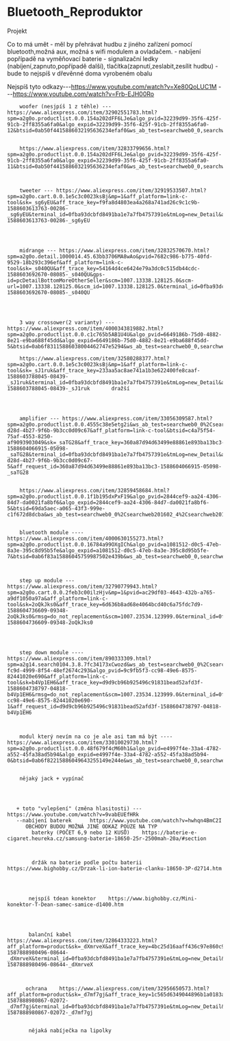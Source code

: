 # Bluetooth_Reproduktor
Projekt 

Co to má umět - měl by přehrávat hudbu z jiného zařízení pomocí bluetooth,možná aux, možná s wifi modulem a ovladačem.
              - nabíjení popřípadě na vyměňovací baterie 
              - signalizační ledky (nabíjení,zapnuto,popřípadě další), tlačítka(zapnutí,zeslabit,zesílit hudbu)
              - bude to nejspíš v dřevěnné doma vyrobeném obalu



Nejspíš tyto odkazy---https://www.youtube.com/watch?v=Xe80QoLUC1M
                   ---https://www.youtube.com/watch?v=Frb-EJH00Ro
                   
        
        woofer (nesjpíš 1 z těhle) --- https://www.aliexpress.com/item/32902551783.html?spm=a2g0o.productlist.0.0.154a202dFF6LJe&algo_pvid=32239d99-35f6-425f-91cb-2ff8355a6fa0&algo_expid=32239d99-35f6-425f-91cb-2ff8355a6fa0-12&btsid=0ab50f4415886032195636234efaf0&ws_ab_test=searchweb0_0,searchweb201602_,searchweb201603_
        
        
        https://www.aliexpress.com/item/32833799656.html?spm=a2g0o.productlist.0.0.154a202dFF6LJe&algo_pvid=32239d99-35f6-425f-91cb-2ff8355a6fa0&algo_expid=32239d99-35f6-425f-91cb-2ff8355a6fa0-11&btsid=0ab50f4415886032195636234efaf0&ws_ab_test=searchweb0_0,searchweb201602_,searchweb201603_
        
        
        
        tweeter --- https://www.aliexpress.com/item/32919533507.html?spm=a2g0o.cart.0.0.1e5c3c0023ksBj&mp=1&aff_platform=link-c-tool&sk=_sg6yEU&aff_trace_key=f9fa8d4803ea4a268a741ad26c9c1c9b-1588603613763-00286-_sg6yEU&terminal_id=0fba93dcbfd8491ba1e7a7fb4757391e&tmLog=new_Detail&aff_request_id=f9fa8d4803ea4a268a741ad26c9c1c9b-1588603613763-00286-_sg6yEU
        
        
        
        
        midrange --- https://www.aliexpress.com/item/32832570670.html?spm=a2g0o.detail.1000014.45.63bb3706MA8wAo&pvid=7682c986-b775-40fd-9529-18b293c396ef&aff_platform=link-c-tool&sk=_s040QU&aff_trace_key=54164d4ce6424e79a3dc0c515db44cdc-1588603692670-08085-_s040QU&gps-id=pcDetailBottomMoreOtherSeller&scm=1007.13338.128125.0&scm-url=1007.13338.128125.0&scm_id=1007.13338.128125.0&terminal_id=0fba93dcbfd8491ba1e7a7fb4757391e&tmLog=new_Detail&aff_request_id=54164d4ce6424e79a3dc0c515db44cdc-1588603692670-08085-_s040QU
        
        
        
        
        3 way crossower(2 varianty) --- https://www.aliexpress.com/item/4000343819882.html?spm=a2g0o.productlist.0.0.c1c765b5AB1U4U&algo_pvid=6649186b-75d0-4882-8e21-e9ba688f45dd&algo_expid=6649186b-75d0-4882-8e21-e9ba688f45dd-5&btsid=0ab6f83115886038004462747e5294&ws_ab_test=searchweb0_0,searchweb201602_,searchweb201603_
        
        https://www.aliexpress.com/item/32580288377.html?spm=a2g0o.cart.0.0.1e5c3c0023ksBj&mp=1&aff_platform=link-c-tool&sk=_sJ1ruk&aff_trace_key=233aa5ac8ae741a1b3e622400fe8caaf-1588603788045-08439-_sJ1ruk&terminal_id=0fba93dcbfd8491ba1e7a7fb4757391e&tmLog=new_Detail&aff_request_id=233aa5ac8ae741a1b3e622400fe8caaf-1588603788045-08439-_sJ1ruk       dražší
        
        
        
        
        amplifier --- https://www.aliexpress.com/item/33056309587.html?spm=a2g0o.productlist.0.0.4555c38e5etg2i&ws_ab_test=searchweb0_0%2Csearchweb201602_6%2Csearchweb201603_53&algo_pvid=8c6261b6-d28d-4b27-9f6b-9b3cc0d09c67&aff_platform=link-c-tool&btsid=c4a75f54-75af-4553-8250-af9093903049&sk=_saTG28&aff_trace_key=360a87d94d63499e88861e893ba13bc3-1588604066915-05098-_saTG28&terminal_id=0fba93dcbfd8491ba1e7a7fb4757391e&tmLog=new_Detail&algo_expid=8c6261b6-d28d-4b27-9f6b-9b3cc0d09c67-5&aff_request_id=360a87d94d63499e88861e893ba13bc3-1588604066915-05098-_saTG28
        
        
        https://www.aliexpress.com/item/32859458684.html?spm=a2g0o.productlist.0.0.1f1b195dxPxF19&algo_pvid=2844cef9-aa24-4306-84d7-da0021fa8bf6&algo_expid=2844cef9-aa24-4306-84d7-da0021fa8bf6-5&btsid=69da5aec-a065-43f3-999e-c1f672d8dcba&ws_ab_test=searchweb0_0%2Csearchweb201602_4%2Csearchweb201603_52&fbclid=IwAR0pvt88Uou7r7JqjrD4BCgi8CgEFBMiTCQKJdlLipRnfuXJU_fKjf2OpDI
        
        
        bluetooth module ---- https://www.aliexpress.com/item/4000630155273.html?spm=a2g0o.productlist.0.0.16784a99OXgICh&algo_pvid=a1081512-d0c5-47eb-8a3e-395c8d95b5fe&algo_expid=a1081512-d0c5-47eb-8a3e-395c8d95b5fe-7&btsid=0ab6f83a15886045759987502e439b&ws_ab_test=searchweb0_0,searchweb201602_,searchweb201603_
        
        
        
        step up module --- https://www.aliexpress.com/item/32790779943.html?spm=a2g0o.cart.0.0.2feb3c00ilzHjv&mp=1&pvid=ac29df03-4643-432b-a765-a9df1050a97a&aff_platform=link-c-tool&sk=2oQkJks0&aff_trace_key=6d636b8ad68e4064bcd40c6a75fdc7d9-1588604736609-09348-2oQkJks0&rmsg=do_not_replacement&scm=1007.23534.123999.0&terminal_id=0fba93dcbfd8491ba1e7a7fb4757391e&aff_request_id=6d636b8ad68e4064bcd40c6a75fdc7d9-1588604736609-09348-2oQkJks0
        
        
        
        
        step down module ----  https://www.aliexpress.com/item/890333309.html?spm=a2g14.search0104.3.8.7fc34173xCwozd&ws_ab_test=searchweb0_0%2Csearchweb201602_1_10065_10068_10547_319_10059_10884_317_10548_10887_10696_100031_321_322_10084_453_10083_454_10103_10618_10307_538_537_536%2Csearchweb201603_51%2CppcSwitch_0&pvid=7ccec01a-fc9d-4999-8f54-48ef2674c293&algo_pvid=9c9fb5f3-cc98-49e6-8575-82441020e690&aff_platform=link-c-tool&sk=b4Vp1EH6&aff_trace_key=d9d9cb96b925496c91831bead52afd3f-1588604738797-04818-b4Vp1EH6&rmsg=do_not_replacement&scm=1007.23534.123999.0&terminal_id=0fba93dcbfd8491ba1e7a7fb4757391e&algo_expid=9c9fb5f3-cc98-49e6-8575-82441020e690-1&aff_request_id=d9d9cb96b925496c91831bead52afd3f-1588604738797-04818-b4Vp1EH6
        
        
        
        modul který nevím na co je ale asi tam má být ---- https://www.aliexpress.com/item/33010029730.html?spm=a2g0o.productlist.0.0.48f679f4cM60h1&algo_pvid=e4997f4e-33a4-4782-a552-45fa38ad5b94&algo_expid=e4997f4e-33a4-4782-a552-45fa38ad5b94-0&btsid=0ab6f82215886049643255149e244e&ws_ab_test=searchweb0_0,searchweb201602_,searchweb201603_
        
        
        nějaký jack + vypínač 
        
        
        
          
       + toto "vylepšení" (změna hlasitosti) ---https://www.youtube.com/watch?v=9vabEUEfHRk
       --nabíjení baterek      https://www.youtube.com/watch?v=hwhqn4BmC2I
          OBCHODY BUDOU MOŽNÁ JINÉ ODKAZ POUZE NA TYP 
            baterky (POČET 6,9 nebo 12 KUSŮ)    https://baterie-e-cigaret.heureka.cz/samsung-baterie-18650-25r-2500mah-20a/#section
            
            
            
            držák na baterie podle počtu baterii       https://www.bighobby.cz/Drzak-li-ion-baterie-clanku-18650-3P-d2714.htm
           
           
           
           
           nejspíš tdean konektor    https://www.bighobby.cz/Mini-konektor-T-Dean-samec-samice-d1400.htm
           
           
           
           
           balanční kabel     https://www.aliexpress.com/item/32864333223.html?aff_platform=product&sk=_dXmrveX&aff_trace_key=4bc25d16aaff436c97e860c965cc112e-1587888980496-08644-_dXmrveX&terminal_id=0fba93dcbfd8491ba1e7a7fb4757391e&tmLog=new_Detail&aff_request_id=4bc25d16aaff436c97e860c965cc112e-1587888980496-08644-_dXmrveX
          
          
          
          ochrana    https://www.aliexpress.com/item/32956650573.html?aff_platform=product&sk=_d7mf7gj&aff_trace_key=1c565d6349044896b1a0183afca00347-1587888980867-02072-_d7mf7gj&terminal_id=0fba93dcbfd8491ba1e7a7fb4757391e&tmLog=new_Detail&aff_request_id=1c565d6349044896b1a0183afca00347-1587888980867-02072-_d7mf7gj
           
           
           nějaká nabíječka na lipolky


